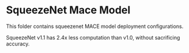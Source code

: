 SqueezeNet Mace Model
=====

This folder contains squeezenet MACE model deployment configurations.


SqueezeNet v1.1 has 2.4x less computation than v1.0, without sacrificing accuracy. 
